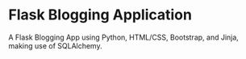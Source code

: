 # Flask Blogging Application
A Flask Blogging App using Python, HTML/CSS, Bootstrap, and Jinja, making use of SQLAlchemy.
